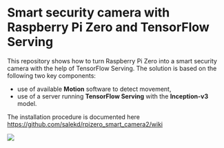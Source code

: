 # Smart security camera with Raspberry Pi Zero and TensorFlow Serving

This repository shows how to turn Raspberry Pi Zero into a smart security camera with the help of TensorFlow Serving. The solution is based on the following two key components:
* use of available **Motion** software to detect movement,
* use of a server running **TensorFlow Serving** with the **Inception-v3** model.

The installation procedure is documented here https://github.com/salekd/rpizero_smart_camera2/wiki

![](https://github.com/salekd/rpizero_smart_camera/blob/master/camera.JPG)
